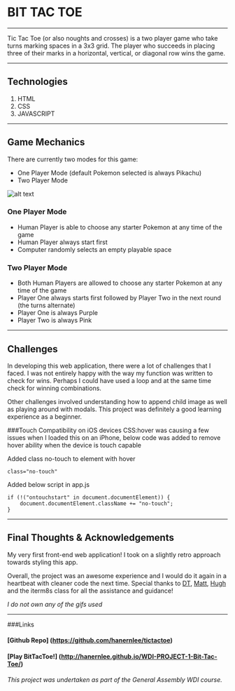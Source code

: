 # BIT TAC TOE
***
Tic Tac Toe (or also noughts and crosses) is a two player game who take turns marking spaces in a 3x3 grid. The player who succeeds in placing three of their marks in a horizontal, vertical, or diagonal row wins the game.
***
## Technologies

1. HTML
2. CSS
3. JAVASCRIPT
***
## Game Mechanics

There are currently two modes for this game:
- One Player Mode (default Pokemon selected is always Pikachu)
- Two Player Mode

![alt text](http://i.imgur.com/ro0G7gx.png "Screenshot")

### One Player Mode
- Human Player is able to choose any starter Pokemon at any time of the game
- Human Player always start first
- Computer randomly selects an empty playable space

### Two Player Mode
- Both Human Players are allowed to choose any starter Pokemon at any time of the game
- Player One always starts first followed by Player Two in the next round (the turns alternate)
- Player One is always Purple
- Player Two is always Pink
***

## Challenges

In developing this web application, there were a lot of challenges that I faced. I was not entirely happy with the way my function was written to check for wins. Perhaps I could have used a loop and at the same time check for winning combinations.

Other challenges involved understanding how to append child image as well as playing around with modals. This project was definitely a good learning experience as a beginner.


###Touch Compatibility on iOS devices
CSS:hover was causing a few issues when I loaded this on an iPhone, below code was added to remove hover ability when the device is touch capable

Added class no-touch to element with hover

```
class="no-touch"
```
Added below script in app.js

```
if (!("ontouchstart" in document.documentElement)) {
    document.documentElement.className += "no-touch";
}
```
***
## Final Thoughts & Acknowledgements

My very first front-end web application! I took on a slightly retro approach towards styling this app.

Overall, the project was an awesome experience and I would do it again in a heartbeat with cleaner code the next time. Special thanks to [DT](https://github.com/epoch), [Matt](https://github.com/mattswann), [Hugh](https://github.com/hughfm) and the iterm8s class for all the assistance and guidance!

*I do not own any of the gifs used*
***
###Links

#### [Github Repo] (https://github.com/hanernlee/tictactoe)

#### [Play BitTacToe!] (http://hanernlee.github.io/WDI-PROJECT-1-Bit-Tac-Toe/)

*This project was undertaken as part of the General Assembly WDI course.*
